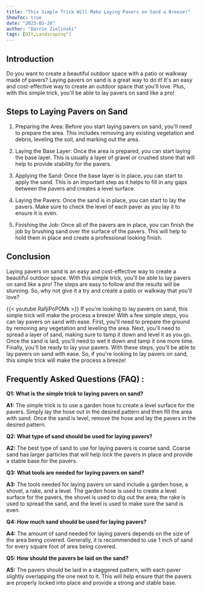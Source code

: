 ```yaml
---
title: "This Simple Trick Will Make Laying Pavers on Sand a Breeze!"
ShowToc: true 
date: "2023-03-20"
author: "Darrin Zielinski" 
tags: [DIY,Landscaping"]
---
```

## Introduction

Do you want to create a beautiful outdoor space with a patio or walkway made of pavers? Laying pavers on sand is a great way to do it! It's an easy and cost-effective way to create an outdoor space that you'll love. Plus, with this simple trick, you'll be able to lay pavers on sand like a pro!

## Steps to Laying Pavers on Sand

1. Preparing the Area: Before you start laying pavers on sand, you'll need to prepare the area. This includes removing any existing vegetation and debris, leveling the soil, and marking out the area.

2. Laying the Base Layer: Once the area is prepared, you can start laying the base layer. This is usually a layer of gravel or crushed stone that will help to provide stability for the pavers.

3. Applying the Sand: Once the base layer is in place, you can start to apply the sand. This is an important step as it helps to fill in any gaps between the pavers and creates a level surface.

4. Laying the Pavers: Once the sand is in place, you can start to lay the pavers. Make sure to check the level of each paver as you lay it to ensure it is even.

5. Finishing the Job: Once all of the pavers are in place, you can finish the job by brushing sand over the surface of the pavers. This will help to hold them in place and create a professional looking finish.

## Conclusion

Laying pavers on sand is an easy and cost-effective way to create a beautiful outdoor space. With this simple trick, you'll be able to lay pavers on sand like a pro! The steps are easy to follow and the results will be stunning. So, why not give it a try and create a patio or walkway that you'll love?

{{< youtube RafjiPoP0Mk >}} 
If you're looking to lay pavers on sand, this simple trick will make the process a breeze! With a few simple steps, you can lay pavers on sand with ease. First, you'll need to prepare the ground by removing any vegetation and leveling the area. Next, you'll need to spread a layer of sand, making sure to tamp it down and level it as you go. Once the sand is laid, you'll need to wet it down and tamp it one more time. Finally, you'll be ready to lay your pavers. With these steps, you'll be able to lay pavers on sand with ease. So, if you're looking to lay pavers on sand, this simple trick will make the process a breeze!

## Frequently Asked Questions (FAQ) :
**Q1: What is the simple trick to laying pavers on sand?**

**A1:** The simple trick is to use a garden hose to create a level surface for the pavers. Simply lay the hose out in the desired pattern and then fill the area with sand. Once the sand is level, remove the hose and lay the pavers in the desired pattern.

**Q2: What type of sand should be used for laying pavers?**

**A2:** The best type of sand to use for laying pavers is coarse sand. Coarse sand has larger particles that will help lock the pavers in place and provide a stable base for the pavers.

**Q3: What tools are needed for laying pavers on sand?**

**A3:** The tools needed for laying pavers on sand include a garden hose, a shovel, a rake, and a level. The garden hose is used to create a level surface for the pavers, the shovel is used to dig out the area, the rake is used to spread the sand, and the level is used to make sure the sand is even.

**Q4: How much sand should be used for laying pavers?**

**A4:** The amount of sand needed for laying pavers depends on the size of the area being covered. Generally, it is recommended to use 1 inch of sand for every square foot of area being covered.

**Q5: How should the pavers be laid on the sand?**

**A5:** The pavers should be laid in a staggered pattern, with each paver slightly overlapping the one next to it. This will help ensure that the pavers are properly locked into place and provide a strong and stable base.





